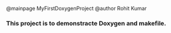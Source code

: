 @mainpage MyFirstDoxygenProject
@author Rohit Kumar

### This project is to demonstracte Doxygen and makefile.